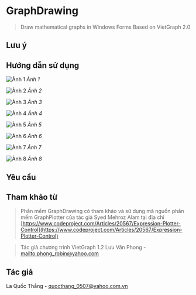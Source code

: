 # GraphDrawing
 > Draw mathematical graphs in Windows Forms
 > Based on VietGraph 2.0

## Lưu ý

## Hướng dẫn sử dụng

![Ảnh 1](Images/1.png?raw=true "Ảnh 1")
*Ảnh 1*

![Ảnh 2](Images/2.png?raw=true "Ảnh 2")
*Ảnh 2*

![Ảnh 3](Images/3.png?raw=true "Ảnh 3")
*Ảnh 3*

![Ảnh 4](Images/4.png?raw=true "Ảnh 4")
*Ảnh 4*

![Ảnh 5](Images/5.png?raw=true "Ảnh 5")
*Ảnh 5*

![Ảnh 6](Images/6.png?raw=true "Ảnh 6")
*Ảnh 6*

![Ảnh 7](Images/7.png?raw=true "Ảnh 7")
*Ảnh 7*

![Ảnh 8](Images/8.png?raw=true "Ảnh 8")
*Ảnh 8*

## Yêu cầu

## Tham khảo từ

> Phần mềm GraphDrawing có tham khảo và sử dụng mã nguồn phần mềm
GraphPlotter của tác giả Syed Mehroz Alam tại địa chỉ [https://www.codeproject.com/Articles/20567/Expression-Plotter-Control](https://www.codeproject.com/Articles/20567/Expression-Plotter-Control)

> Tác giả chương trình VietGraph 1.2
Lưu Văn Phong - [mailto:phong_robin@yahoo.com](phong_robin@yahoo.com)

## Tác giả

La Quốc Thắng - quocthang_0507@yahoo.com.vn